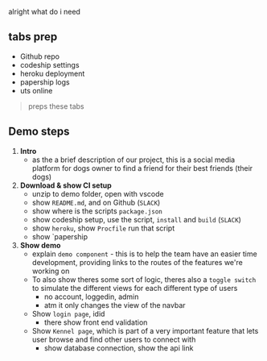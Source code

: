 
alright what do i need

## tabs prep

- Github repo
- codeship settings
- heroku deployment
- papership logs
- uts online

> preps these tabs


## Demo steps

1. **Intro**
   - as the a brief description of our project, this is a social media platform for dogs owner to find a friend for their best friends (their dogs)
2. **Download & show CI setup**
   - unzip to demo folder, open with vscode
   - show `README.md`, and on Github (`SLACK`)
   - show where is the scripts `package.json` 
   - show codeship setup, use the script, `install` and `build` (`SLACK`)
   - show `heroku`, show `Procfile` run that script
   - show `papership
3. **Show demo**
   - explain `demo component` - this is to help the team have an easier time development, providing links to the routes of the features we're working on
   - To also show theres some sort of logic, theres also a `toggle switch` to simulate the different views for each different type of users
     - no account, loggedin, admin
     - atm it only changes the view of the navbar
   - Show `login page`, idid
     - there show front end validation
   - Show `Kennel page`, which is part of a very important feature that lets user browse and find other users to connect with
     - show database connection, show the api link